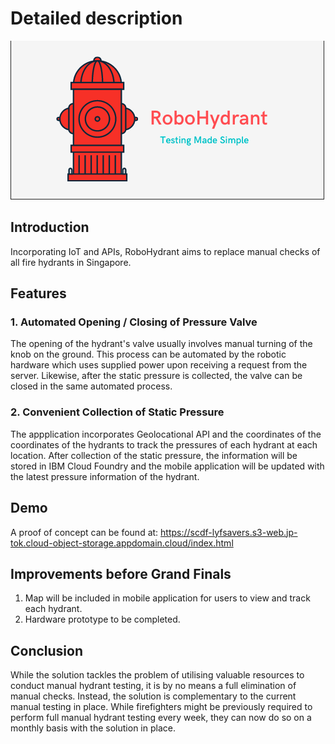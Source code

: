 # Detailed description

![logo](/assets/logo_small.png)

## Introduction

Incorporating IoT and APIs, RoboHydrant aims to replace manual checks of all fire hydrants in Singapore.

## Features

### 1. Automated Opening / Closing of Pressure Valve

The opening of the hydrant's valve usually involves manual turning of the knob on the ground. This process can be automated by the robotic hardware which uses supplied power upon receiving a request from the server. Likewise, after the static pressure is collected, the valve can be closed in the same automated process.

### 2. Convenient Collection of Static Pressure

The appplication incorporates Geolocational API and the coordinates of the coordinates of the hydrants to track the pressures of each hydrant at each location. After collection of the static pressure, the information will be stored in IBM Cloud Foundry and the mobile application will be updated with the latest pressure information of the hydrant. 

## Demo

A proof of concept can be found at: https://scdf-lyfsavers.s3-web.jp-tok.cloud-object-storage.appdomain.cloud/index.html

## Improvements before Grand Finals

1. Map will be included in mobile application for users to view and track each hydrant.
2. Hardware prototype to be completed.

## Conclusion

While the solution tackles the problem of utilising valuable resources to conduct manual hydrant testing, it is by no means a full elimination of manual checks. Instead, the solution is complementary to the current manual testing in place. While firefighters might be previously required to perform full manual hydrant testing every week, they can now do so on a monthly basis with the solution in place.
